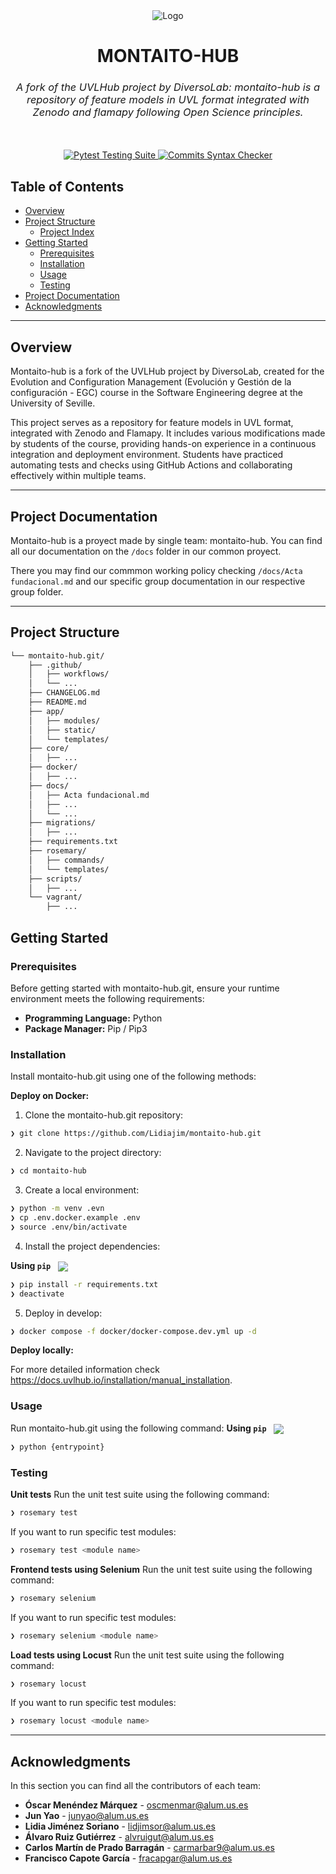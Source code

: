 <div align="center">
  <img src="https://www.uvlhub.io/static/img/logos/logo-light.svg" alt="Logo">
</div>


<div align="center">
  <h1>MONTAITO-HUB</h1>
  <h3 style="font-style: italic; font-weight: normal;">
    A fork of the UVLHub project by DiversoLab: montaito-hub is a repository of feature models in UVL format integrated with Zenodo and flamapy following Open Science principles.
  </h3>
  <br><br>
  <a href="">
    <img src="https://github.com/diverso-lab/uvlhub/actions/workflows/tests.yml/badge.svg?branch=main" alt="Pytest Testing Suite">
  </a>
  <a href="">
    <img src="https://github.com/diverso-lab/uvlhub/actions/workflows/commits.yml/badge.svg?branch=main" alt="Commits Syntax Checker">
  </a>
</div>


##  Table of Contents

- [ Overview](#-overview)
- [ Project Structure](#-project-structure)
  - [ Project Index](#-project-index)
- [ Getting Started](#-getting-started)
  - [ Prerequisites](#-prerequisites)
  - [ Installation](#-installation)
  - [ Usage](#-usage)
  - [ Testing](#-testing)
- [ Project Documentation](#-project-documentation)
- [ Acknowledgments](#-acknowledgments)

---

##  Overview

Montaito-hub is a fork of the UVLHub project by DiversoLab, created for the Evolution and Configuration Management (Evolución y Gestión de la configuración - EGC) course in the Software Engineering degree at the University of Seville.

This project serves as a repository for feature models in UVL format, integrated with Zenodo and Flamapy. It includes various modifications made by students of the course, providing hands-on experience in a continuous integration and deployment environment. Students have practiced automating tests and checks using GitHub Actions and collaborating effectively within multiple teams.



---

##  Project Documentation

Montaito-hub is a proyect made by single team: montaito-hub.
You can find all our documentation on the ``/docs`` folder in our common proyect. 

There you may find our commmon working policy checking ``/docs/Acta fundacional.md`` and our specific group documentation in our respective group folder.




---

##  Project Structure

```sh
└── montaito-hub.git/
    ├── .github/
    │   ├── workflows/
    │   └── ...
    ├── CHANGELOG.md
    ├── README.md
    ├── app/
    │   ├── modules/
    │   ├── static/
    │   └── templates/
    ├── core/
    │   ├── ...
    ├── docker/
    │   ├── ...
    ├── docs/
    │   ├── Acta fundacional.md
    │   ├── ...
    │   └── ...
    ├── migrations/
    │   ├── ...
    ├── requirements.txt
    ├── rosemary/
    │   ├── commands/
    │   └── templates/
    ├── scripts/
    │   ├── ...
    └── vagrant/
        ├── ...
```

##  Getting Started

###  Prerequisites

Before getting started with montaito-hub.git, ensure your runtime environment meets the following requirements:

- **Programming Language:** Python
- **Package Manager:** Pip / Pip3


###  Installation

Install montaito-hub.git using one of the following methods:

**Deploy on Docker:**
1. Clone the montaito-hub.git repository:
```sh
❯ git clone https://github.com/Lidiajim/montaito-hub.git
```

2. Navigate to the project directory:
```sh
❯ cd montaito-hub
```

3. Create a local environment:
```sh
❯ python -m venv .evn
❯ cp .env.docker.example .env
❯ source .env/bin/activate
```

4. Install the project dependencies:

**Using `pip`** &nbsp; [<img align="center" src="https://img.shields.io/badge/Pip-3776AB.svg?style={badge_style}&logo=pypi&logoColor=white" />](https://pypi.org/project/pip/)

```sh
❯ pip install -r requirements.txt
❯ deactivate
```

5. Deploy in develop:
```sh
❯ docker compose -f docker/docker-compose.dev.yml up -d 
```

**Deploy locally:**

For more detailed information check https://docs.uvlhub.io/installation/manual_installation.


###  Usage
Run montaito-hub.git using the following command:
**Using `pip`** &nbsp; [<img align="center" src="https://img.shields.io/badge/Pip-3776AB.svg?style={badge_style}&logo=pypi&logoColor=white" />](https://pypi.org/project/pip/)

```sh
❯ python {entrypoint}
```


###  Testing

**Unit tests**
Run the unit test suite using the following command:
```sh
❯ rosemary test
```

If you want to run specific test modules:
```sh
❯ rosemary test <module name>
```

**Frontend tests using Selenium**
Run the unit test suite using the following command:
```sh
❯ rosemary selenium
```

If you want to run specific test modules:
```sh
❯ rosemary selenium <module name>
```

**Load tests using Locust**
Run the unit test suite using the following command:
```sh
❯ rosemary locust
```

If you want to run specific test modules:
```sh
❯ rosemary locust <module name>
```

---


##  Acknowledgments

In this section you can find all the contributors of each team:

- **Óscar Menéndez Márquez** - oscmenmar@alum.us.es
- **Jun Yao** - junyao@alum.us.es
- **Lidia Jiménez Soriano** - lidjimsor@alum.us.es
- **Álvaro Ruiz Gutiérrez** - alvruigut@alum.us.es
- **Carlos Martín de Prado Barragán** - carmarbar9@alum.us.es
- **Francisco Capote García** - fracapgar@alum.us.es
